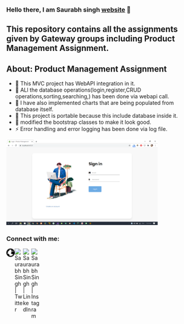 ### Hello there, I am Saurabh singh [website] 👋
## This repository contains all the assignments given by Gateway groups including Product Management Assignment.
## About: Product Management Assignment
- 🔭 This MVC project has WebAPI integration in it.
- 🌱 ALl the database operations(login,register,CRUD operations,sorting,searching,) has been done via webapi call.
- 🔭 I have also implemented charts that are being populated from database itself.
- 👯 This project is portable because this include database inside it.
- 🥅 modified the bootstrap classes to make it look good.
- ⚡ Error handling and error logging has been done via log file.

<div>
    <img src="/Product Management Assignment/ProductManagementMVC/ScreenShots/login.png" width="400px"</img> 
</div>

### Connect with me:

[<img align="left" alt="developersaurabh.ml" width="22px" src="https://raw.githubusercontent.com/iconic/open-iconic/master/svg/globe.svg" />][website]
[<img align="left" alt="Saurabh Singh | Twitter" width="22px" src="https://cdn.jsdelivr.net/npm/simple-icons@v3/icons/twitter.svg" />][twitter]
[<img align="left" alt="Saurabh Singh | LinkedIn" width="22px" src="https://cdn.jsdelivr.net/npm/simple-icons@v3/icons/linkedin.svg" />][linkedin]
[<img align="left" alt="Saurabh Singh | Instagram" width="22px" src="https://cdn.jsdelivr.net/npm/simple-icons@v3/icons/instagram.svg" />][instagram]

<br />

[website]: https://developersaurabh.ml
[twitter]: https://twitter.com/Saurabh89157654
[instagram]: https://instagram.com/damn_rajput/
[linkedin]: https://linkedin.com/in/saurabh-singh-42a727148/
